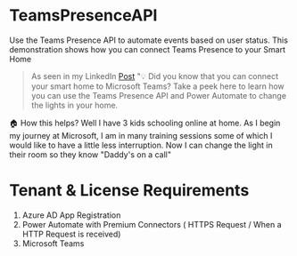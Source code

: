# TeamsPresenceAPI
Use the Teams Presence API to automate events based on user status. This demonstration shows how you can connect Teams Presence to your Smart Home

> As seen in my LinkedIn [Post](https://www.linkedin.com/posts/denzilfernandes_microsoft365-powerautomate-apifirst-activity-6755244173097623553-GCTN) 
 "💡 Did you know that you can connect your smart home to Microsoft Teams? Take a peek here to learn how you can use the Teams Presence API and Power Automate to change the lights in your home.

🏠 How this helps? Well I have 3 kids schooling online at home. As I begin my journey at Microsoft, I am in many training sessions some of which I would like to have a little less interruption. Now I can change the light in their room so they know "Daddy's on a call"

# Tenant & License Requirements
1. Azure AD App Registration
2. Power Automate with Premium Connectors ( HTTPS Request / When a HTTP Request is received)
3. Microsoft Teams 
